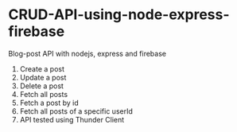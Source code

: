 # CRUD-API-using-node-express-firebase
Blog-post API with nodejs, express and firebase
1. Create a post
2. Update a post
3. Delete a post
4. Fetch all posts
5. Fetch a post by id
6. Fetch all posts of a specific userId
7. API tested using Thunder Client

